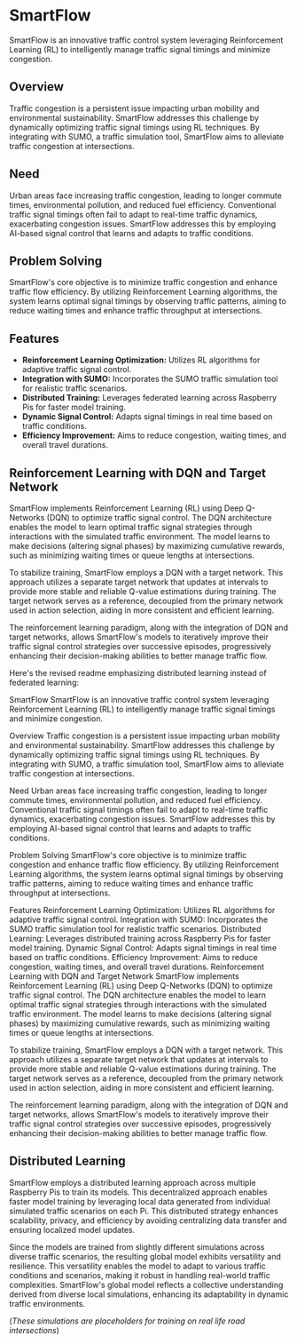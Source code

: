# SmartFlow

SmartFlow is an innovative traffic control system leveraging Reinforcement Learning (RL) to intelligently manage traffic signal timings and minimize congestion.

## Overview

Traffic congestion is a persistent issue impacting urban mobility and environmental sustainability. SmartFlow addresses this challenge by dynamically optimizing traffic signal timings using RL techniques. By integrating with SUMO, a traffic simulation tool, SmartFlow aims to alleviate traffic congestion at intersections.

## Need

Urban areas face increasing traffic congestion, leading to longer commute times, environmental pollution, and reduced fuel efficiency. Conventional traffic signal timings often fail to adapt to real-time traffic dynamics, exacerbating congestion issues. SmartFlow addresses this by employing AI-based signal control that learns and adapts to traffic conditions.

## Problem Solving

SmartFlow's core objective is to minimize traffic congestion and enhance traffic flow efficiency. By utilizing Reinforcement Learning algorithms, the system learns optimal signal timings by observing traffic patterns, aiming to reduce waiting times and enhance traffic throughput at intersections.

## Features

- **Reinforcement Learning Optimization:** Utilizes RL algorithms for adaptive traffic signal control.
- **Integration with SUMO:** Incorporates the SUMO traffic simulation tool for realistic traffic scenarios.
- **Distributed Training:** Leverages federated learning across Raspberry Pis for faster model training.
- **Dynamic Signal Control:** Adapts signal timings in real time based on traffic conditions.
- **Efficiency Improvement:** Aims to reduce congestion, waiting times, and overall travel durations.

## Reinforcement Learning with DQN and Target Network

SmartFlow implements Reinforcement Learning (RL) using Deep Q-Networks (DQN) to optimize traffic signal control. The DQN architecture enables the model to learn optimal traffic signal strategies through interactions with the simulated traffic environment. The model learns to make decisions (altering signal phases) by maximizing cumulative rewards, such as minimizing waiting times or queue lengths at intersections.

To stabilize training, SmartFlow employs a DQN with a target network. This approach utilizes a separate target network that updates at intervals to provide more stable and reliable Q-value estimations during training. The target network serves as a reference, decoupled from the primary network used in action selection, aiding in more consistent and efficient learning.

The reinforcement learning paradigm, along with the integration of DQN and target networks, allows SmartFlow's models to iteratively improve their traffic signal control strategies over successive episodes, progressively enhancing their decision-making abilities to better manage traffic flow.


Here's the revised readme emphasizing distributed learning instead of federated learning:

SmartFlow
SmartFlow is an innovative traffic control system leveraging Reinforcement Learning (RL) to intelligently manage traffic signal timings and minimize congestion.

Overview
Traffic congestion is a persistent issue impacting urban mobility and environmental sustainability. SmartFlow addresses this challenge by dynamically optimizing traffic signal timings using RL techniques. By integrating with SUMO, a traffic simulation tool, SmartFlow aims to alleviate traffic congestion at intersections.

Need
Urban areas face increasing traffic congestion, leading to longer commute times, environmental pollution, and reduced fuel efficiency. Conventional traffic signal timings often fail to adapt to real-time traffic dynamics, exacerbating congestion issues. SmartFlow addresses this by employing AI-based signal control that learns and adapts to traffic conditions.

Problem Solving
SmartFlow's core objective is to minimize traffic congestion and enhance traffic flow efficiency. By utilizing Reinforcement Learning algorithms, the system learns optimal signal timings by observing traffic patterns, aiming to reduce waiting times and enhance traffic throughput at intersections.

Features
Reinforcement Learning Optimization: Utilizes RL algorithms for adaptive traffic signal control.
Integration with SUMO: Incorporates the SUMO traffic simulation tool for realistic traffic scenarios.
Distributed Learning: Leverages distributed training across Raspberry Pis for faster model training.
Dynamic Signal Control: Adapts signal timings in real time based on traffic conditions.
Efficiency Improvement: Aims to reduce congestion, waiting times, and overall travel durations.
Reinforcement Learning with DQN and Target Network
SmartFlow implements Reinforcement Learning (RL) using Deep Q-Networks (DQN) to optimize traffic signal control. The DQN architecture enables the model to learn optimal traffic signal strategies through interactions with the simulated traffic environment. The model learns to make decisions (altering signal phases) by maximizing cumulative rewards, such as minimizing waiting times or queue lengths at intersections.

To stabilize training, SmartFlow employs a DQN with a target network. This approach utilizes a separate target network that updates at intervals to provide more stable and reliable Q-value estimations during training. The target network serves as a reference, decoupled from the primary network used in action selection, aiding in more consistent and efficient learning.

The reinforcement learning paradigm, along with the integration of DQN and target networks, allows SmartFlow's models to iteratively improve their traffic signal control strategies over successive episodes, progressively enhancing their decision-making abilities to better manage traffic flow.

## Distributed Learning
SmartFlow employs a distributed learning approach across multiple Raspberry Pis to train its models. This decentralized approach enables faster model training by leveraging local data generated from individual simulated traffic scenarios on each Pi. This distributed strategy enhances scalability, privacy, and efficiency by avoiding centralizing data transfer and ensuring localized model updates.

Since the models are trained from slightly different simulations across diverse traffic scenarios, the resulting global model exhibits versatility and resilience. This versatility enables the model to adapt to various traffic conditions and scenarios, making it robust in handling real-world traffic complexities. SmartFlow's global model reflects a collective understanding derived from diverse local simulations, enhancing its adaptability in dynamic traffic environments.


(*These simulations are placeholders for training on real life road intersections*)
